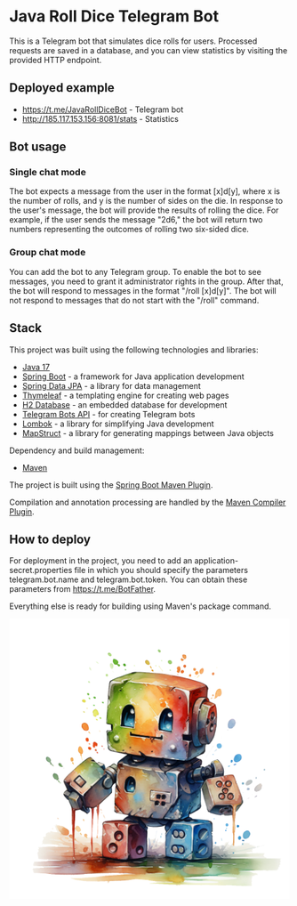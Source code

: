 # Java Roll Dice Telegram Bot

This is a Telegram bot that simulates dice rolls for users. Processed requests are saved in a database, and you can view statistics by visiting the provided HTTP endpoint.

## Deployed example

- https://t.me/JavaRollDiceBot - Telegram bot
- http://185.117.153.156:8081/stats - Statistics

## Bot usage

### Single chat mode

The bot expects a message from the user in the format [x]d[y], where x is the number of rolls, and y is the number of sides on the die. In response to the user's message, the bot will provide the results of rolling the dice. For example, if the user sends the message "2d6," the bot will return two numbers representing the outcomes of rolling two six-sided dice.

### Group chat mode

You can add the bot to any Telegram group. To enable the bot to see messages, you need to grant it administrator rights in the group. After that, the bot will respond to messages in the format "/roll [x]d[y]". The bot will not respond to messages that do not start with the "/roll" command.

## Stack

This project was built using the following technologies and libraries:

- [Java 17](https://www.oracle.com/java/technologies/javase-downloads.html)
- [Spring Boot](https://spring.io/projects/spring-boot) - a framework for Java application development
- [Spring Data JPA](https://spring.io/projects/spring-data-jpa) - a library for data management
- [Thymeleaf](https://www.thymeleaf.org/) - a templating engine for creating web pages
- [H2 Database](https://www.h2database.com/html/main.html) - an embedded database for development
- [Telegram Bots API](https://core.telegram.org/bots/api) - for creating Telegram bots
- [Lombok](https://projectlombok.org/) - a library for simplifying Java development
- [MapStruct](https://mapstruct.org/) - a library for generating mappings between Java objects

Dependency and build management:

- [Maven](https://maven.apache.org/)

The project is built using the [Spring Boot Maven Plugin](https://docs.spring.io/spring-boot/docs/current/reference/html/build-tool-plugins-maven-plugin.html).

Compilation and annotation processing are handled by the [Maven Compiler Plugin](https://maven.apache.org/plugins/maven-compiler-plugin/).

## How to deploy

For deployment in the project, you need to add an application-secret.properties file in which you should specify the parameters telegram.bot.name and telegram.bot.token. You can obtain these parameters from https://t.me/BotFather.

Everything else is ready for building using Maven's package command.

<p align="center">
  <img src="java_roll_dice_bot.png" alt="Bot Image">
</p>